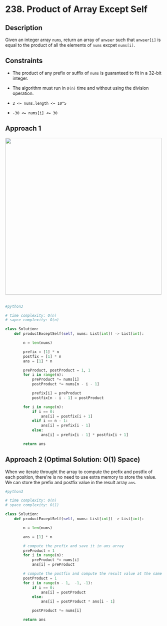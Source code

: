 # 238. Product of Array Except Self

## Description

Given an integer array `nums`, return an array of `anwser` such that `anwser[i]` is equal to the product of all the elements of `nums` excpet `nums[i]`.

## Constraints

- The product of any prefix or suffix of `nums` is guaranteed to fit in a 32-bit integer.

- The algorithm must run in `O(n)` time and without using the division operation.

- `2 <= nums.length <= 10^5`

- `-30 <= nums[i] <= 30`


## Approach 1

<img src="./../../../images/238-image-1.png" width="500"/><br/>
<br/>

```python
#python3

# time complexity: O(n)
# sapce complexity: O(n)

class Solution:
    def productExceptSelf(self, nums: List[int]) -> List[int]:

        n = len(nums)

        prefix = [1] * n
        postfix = [1] * n
        ans = [1] * n

        preProduct, postProduct = 1, 1
        for i in range(n):
            preProduct *= nums[i]
            postProduct *= nums[n - i - 1]

            prefix[i] = preProduct
            postfix[n - i - 1] = postProduct

        for i in range(n):
            if i == 0:
                ans[i] = postfix[i + 1]
            elif i == n - 1:
                ans[i] = prefix[i - 1]
            else:
                ans[i] = prefix[i - 1] * postfix[i + 1]

        return ans
```

## Approach 2 (Optimal Solution: O(1) Space)

When we iterate throught the array to compute the prefix and postfix of each position, there're is no need to use extra memory to store the value. We can store the prefix and postfix value in the result array `ans`.

```python
#python3

# time complexity: O(n)
# space complexity: O(1)

class Solution:
    def productExceptSelf(self, nums: List[int]) -> List[int]:

        n = len(nums)

        ans = [1] * n

        # compute the prefix and save it in ans array
        preProduct = 1
        for i in range(n):
            preProduct *= nums[i]
            ans[i] = preProduct

        # compute the postfix and compute the result value at the same time
        postProduct = 1
        for i in range(n - 1,  -1, -1):
            if i == 0:
                ans[i] = postProduct
            else:
                ans[i] = postProduct * ans[i - 1]

            postProduct *= nums[i]

        return ans
```